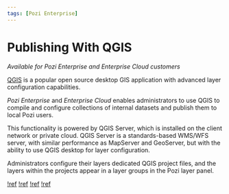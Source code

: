 ```yaml
---
tags: [Pozi Enterprise]
---
```


# Publishing With QGIS

*Available for Pozi Enterprise and Enterprise Cloud customers*

[QGIS](https://qgis.org/) is a popular open source desktop GIS application with advanced layer configuration capabilities.

*Pozi Enterprise* and *Enterprise Cloud* enables administrators to use QGIS to compile and configure collections of internal datasets and publish them to local Pozi users.

This functionality is powered by QGIS Server, which is installed on the client network or private cloud. QGIS Server is a standards-based WMS/WFS server, with similar performance as MapServer and GeoServer, but with the ability to use QGIS desktop for layer configuration.

Administrators configure their layers dedicated QGIS project files, and the layers within the projects appear in a layer groups in the Pozi layer panel.

[!ref](./setting-up-qgis/)
[!ref](./managing-qgis-projects/)
[!ref](./configuring-layers/)
[!ref](./configuring-linked-datasets/)
